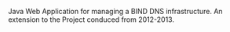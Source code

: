 Java Web Application for managing a BIND DNS infrastructure. An extension to the Project conduced from 2012-2013.
